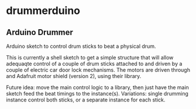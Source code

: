 # drummerduino

## Arduino Drummer

Arduino sketch to control drum sticks to beat a physical drum.

This is currently a shell sketch to get a simple structure that will allow adequaqte
control of a couple of drum sticks attached to and driven by a couple of electric
car door lock mechanisms.  The motors are driven through and Adafruit motor shield
(version 2), using their library.

Future idea: move the main control logic to a library, then just have the main
sketch feed the beat timings to the instance(s).  Variations: single drumming
instance control both sticks, or a separate instance for each stick.
